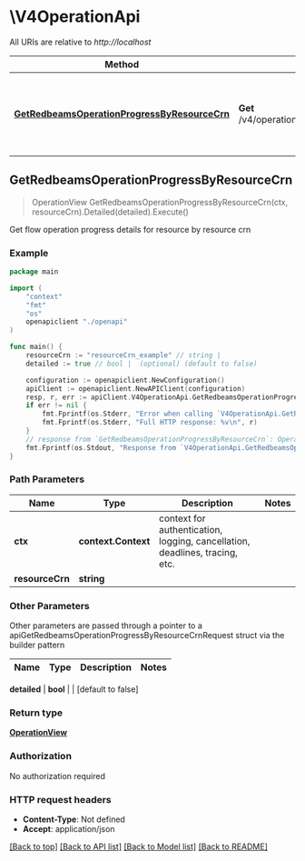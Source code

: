 # \V4OperationApi

All URIs are relative to *http://localhost*

Method | HTTP request | Description
------------- | ------------- | -------------
[**GetRedbeamsOperationProgressByResourceCrn**](V4OperationApi.md#GetRedbeamsOperationProgressByResourceCrn) | **Get** /v4/operation/resource/crn/{resourceCrn} | Get flow operation progress details for resource by resource crn



## GetRedbeamsOperationProgressByResourceCrn

> OperationView GetRedbeamsOperationProgressByResourceCrn(ctx, resourceCrn).Detailed(detailed).Execute()

Get flow operation progress details for resource by resource crn



### Example

```go
package main

import (
    "context"
    "fmt"
    "os"
    openapiclient "./openapi"
)

func main() {
    resourceCrn := "resourceCrn_example" // string | 
    detailed := true // bool |  (optional) (default to false)

    configuration := openapiclient.NewConfiguration()
    apiClient := openapiclient.NewAPIClient(configuration)
    resp, r, err := apiClient.V4OperationApi.GetRedbeamsOperationProgressByResourceCrn(context.Background(), resourceCrn).Detailed(detailed).Execute()
    if err != nil {
        fmt.Fprintf(os.Stderr, "Error when calling `V4OperationApi.GetRedbeamsOperationProgressByResourceCrn``: %v\n", err)
        fmt.Fprintf(os.Stderr, "Full HTTP response: %v\n", r)
    }
    // response from `GetRedbeamsOperationProgressByResourceCrn`: OperationView
    fmt.Fprintf(os.Stdout, "Response from `V4OperationApi.GetRedbeamsOperationProgressByResourceCrn`: %v\n", resp)
}
```

### Path Parameters


Name | Type | Description  | Notes
------------- | ------------- | ------------- | -------------
**ctx** | **context.Context** | context for authentication, logging, cancellation, deadlines, tracing, etc.
**resourceCrn** | **string** |  | 

### Other Parameters

Other parameters are passed through a pointer to a apiGetRedbeamsOperationProgressByResourceCrnRequest struct via the builder pattern


Name | Type | Description  | Notes
------------- | ------------- | ------------- | -------------

 **detailed** | **bool** |  | [default to false]

### Return type

[**OperationView**](OperationView.md)

### Authorization

No authorization required

### HTTP request headers

- **Content-Type**: Not defined
- **Accept**: application/json

[[Back to top]](#) [[Back to API list]](../README.md#documentation-for-api-endpoints)
[[Back to Model list]](../README.md#documentation-for-models)
[[Back to README]](../README.md)

